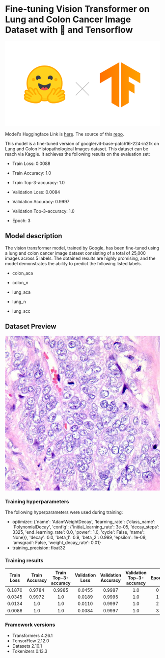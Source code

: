 # Fine-tuning Vision Transformer on Lung and Colon Cancer Image Dataset with 🤗 and Tensorflow

<img src="assets/h1.png"/>

Model's Huggingface Link is [here](https://huggingface.co/Guldeniz/vit-base-patch16-224-in21k-lung_and_colon). The source of this [repo](https://www.philschmid.de/image-classification-huggingface-transformers-keras).

This model is a fine-tuned version of google/vit-base-patch16-224-in21k on Lung and Colon Histopathological Images dataset. This dataset can be reach via Kaggle. It achieves the following results on the evaluation set:

* Train Loss: 0.0088

* Train Accuracy: 1.0

* Train Top-3-accuracy: 1.0

* Validation Loss: 0.0084

* Validation Accuracy: 0.9997

* Validation Top-3-accuracy: 1.0

* Epoch: 3

## Model description

The vision transformer model, trained by Google, has been fine-tuned using a lung and colon cancer image dataset consisting of a total of 25,000 images across 5 labels. The obtained results are highly promising, and the model demonstrates the ability to predict the following listed labels.

- colon_aca

- colon_n

- lung_aca

- lung_n

- lung_scc

## Dataset Preview

<img src="assets/colonca1.jpeg" witdth=400/>

### Training hyperparameters

The following hyperparameters were used during training:
- optimizer: {'name': 'AdamWeightDecay', 'learning_rate': {'class_name': 'PolynomialDecay', 'config': {'initial_learning_rate': 3e-05, 'decay_steps': 3325, 'end_learning_rate': 0.0, 'power': 1.0, 'cycle': False, 'name': None}}, 'decay': 0.0, 'beta_1': 0.9, 'beta_2': 0.999, 'epsilon': 1e-08, 'amsgrad': False, 'weight_decay_rate': 0.01}
- training_precision: float32

### Training results

| Train Loss | Train Accuracy | Train Top-3-accuracy | Validation Loss | Validation Accuracy | Validation Top-3-accuracy | Epoch |
|:----------:|:--------------:|:--------------------:|:---------------:|:-------------------:|:-------------------------:|:-----:|
| 0.1870     | 0.9784         | 0.9985               | 0.0455          | 0.9987              | 1.0                       | 0     |
| 0.0345     | 0.9972         | 1.0                  | 0.0189          | 0.9995              | 1.0                       | 1     |
| 0.0134     | 1.0            | 1.0                  | 0.0110          | 0.9997              | 1.0                       | 2     |
| 0.0088     | 1.0            | 1.0                  | 0.0084          | 0.9997              | 1.0                       | 3     |


### Framework versions

- Transformers 4.26.1
- TensorFlow 2.12.0
- Datasets 2.10.1
- Tokenizers 0.13.3
